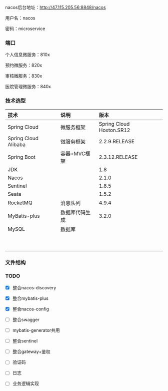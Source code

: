 nacos后台地址：http://47.115.205.56:8848/nacos

用户名：nacos 

密码：microservice



### 端口

个人信息微服务：810x

预约微服务：820x

审核微服务：830x

医院管理微服务：840x



### 技术选型

| 技术                 | 说明           | 版本                     |
| :------------------- | :------------- | :----------------------- |
| Spring Cloud         | 微服务框架     | Spring Cloud Hoxton.SR12 |
| Spring Cloud Alibaba | 微服务框架     | 2.2.9.RELEASE            |
| Spring Boot          | 容器+MVC框架   | 2.3.12.RELEASE           |
| JDK                  |                | 1.8                      |
| Nacos                |                | 2.1.0                    |
| Sentinel             |                | 1.8.5                    |
| Seata                |                | 1.5.2                    |
| RocketMQ             | 消息队列       | 4.9.4                    |
| MyBatis-plus         | 数据库代码生成 | 3.2.0                    |
| MySQL                | 数据库         |                          |
|                      |                |                          |
|                      |                |                          |
|                      |                |                          |
|                      |                |                          |
|                      |                |                          |
|                      |                |                          |
|                      |                |                          |
|                      |                |                          |
|                      |                |                          |





### 文件结构





### TODO

- [x] 整合nacos-discovery
- [x] 整合mybatis-plus
- [x] 整合nacos-config
- [ ] 整合swagger
- [ ] mybatis-generator共用
- [ ] 整合sentinel
- [ ] 整合gateway+鉴权
- [ ] 验证码
- [ ] 日志
- [ ] 业务逻辑实现



